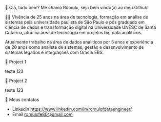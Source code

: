 
 👋 Olá, tudo bem? Me chamo Rômulo, seja bem vindo(a) ao meu Github!
 
🧑‍💻 Vivência de 25 anos na área de tecnologia, formação em análise de sistemas pela universidade paulista de São Paulo e pós graduado em ciência de dados e transformação digital na Universidade UNESC de Santa Catarina, atuo na área de tecnologia em projetos big data analíticos.

Atualmente trabalho na área de dados analíticos por 5 anos e experiência de 20 anos como analista de sistemas, gestão e desenvolvimento de sistemas legados e integrações com Oracle EBS.

🔭 Project 1

teste 123

🔭 Project 2

teste 123
     

📧 Meus contatos

* Linkedin
https://www.linkedin.com/in/romulofdataengineer/
* Email
romulofe80@gmail.com



  
